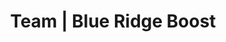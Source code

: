 ---
title: "Team | Blue Ridge Boost"
page_title: "Blue Ridge Boost Team"
# meta description
description: "Meet the passionate team at Blue Ridge Boost in Charlottesville, VA! From expert educators in coding, robotics, and math to inspiring camp instructors, learn about the talented individuals driving our mission to empower students."
draft: false
# content section
section: "instructors"

keywords:
  - Blue Ridge Boost team
  - Blue Ridge Boost instructors
  - STEM educators Charlottesville
  - robotics instructors
  - coding teachers
  - math teachers Charlottesville
  - Nora Evans Blue Ridge Boost
  - robotics competition coaches
  - STEM leadership team
  - coding and robotics mentors
  - computer science educators
  - David Evans UVA
  - Scarlett Morse Aerial Drones coach
  - STEM summer camp instructors
  - Charlottesville STEM programs
  - Albemarle High School robotics
  - STEM mentors for kids
  - coding and math tutors
  - UVA STEM instructors
  - robotics competition coaching Charlottesville
robots: "index, follow"

owner:
  enable : true
  name: "Nora Evans"
  role: "Founder and CEO"
  photo: "/images/instructors/nora.jpg"
  bio: "Nora is originally from Bucharest, Romania. She earned a B.Sc. in Computer Science at the Polytechnic University of Bucharest and moved to Charlottesville in the Fall of 2004 to pursue graduate school at the University of Virginia where she earned a Master's in Computer Science in 2006, a Master of Science in Mathematics in 2014, and a Master of Teaching in 2022. Nora [published several research articles in computer science](https://scholar.google.com/citations?user=BTsjtmgAAAAJ&hl=en&oi=ao) and has several years of industry experience as a software developer. Nora has extensive teaching experience as Lecturer in the Mathematics Department at UVA, Algebra teacher at Peabody School, math student-teacher at Monticello High School, and a teaching assistant in Computer Science at UVA.
  </p><p>
  At Blue Ridge Boost, Nora selects and develops class content, coaches the robotics competition teams, teaches advanced math and computer science classes, and tutors students in math and computer science.
  "

coo:
  enable : true
  name: "Lain Bowman"
  role: "Head of Operations <br> Web Developer"
  photo: "/images/instructors/lain.jpg"
  bio: "Lain graduated from the University of Virginia in May 2024 with a double major in Computer Science and Physics. 
  <br><br> At Blue Ridge Boost, Lain selects and develops class content, coaches the robotics competition teams, teaches math and computer science classes, and tutors students in math."
  


troubadour:
  enable : true
  name: "David Evans"
  role: "Teaching Troubadour"
  photo:  "/images/instructors/david.jpg"
  bio: "[David](https://www.cs.virginia.edu/evans/) is a Professor of Computer Science at the University of Virginia where he teaches classes in [Discrete Mathematics](https://uvadmt.github.io), [Computer Science](https://xplorecs.github.io/), [Theory of Computation](https://uvatoc.github.io), and [Artificial Intelligence](https://aipavilion.github.io/) (among [other topics](https://www.cs.virginia.edu/~evans/courses/)) and leads research on [computer security and privacy](https://uvasrg.github.io). He won an All-University Teaching Award and Outstanding Faculty Award from the State Council of Higher Education for Virginia.
  </p><p>
  At Blue Ridge Boost, David helps instructors develop computing, math, and cryptography courses, teaches classes when he can, moves furniture, edits ChatGPT's writing, and makes sure there is yummy food for the CEO and Teaching Assistant.
  "

instructors:
- enable : false
  name: "Saumya Sharma"
  role: "Coding and robotics teacher"
  photo: "/images/instructors/nophoto.png"
  bio: "Saumya is a 4th year at the University of Virginia working towards a degree in Global Public Health and a minor in Computer Science. As a member of the community, Saumya has valued tutoring and working with students as a way to help bring the community forward by being involved in it. Saumya was on a FIRST Tech Challenge (FTC) robotics team for 3 years and has continued her appreciation for Computer Science during my time at UVA.
</p><p>
  At Blue Ridge Boost, Saumya coaches the FLL Challenge Team and teaches the Vex IQ robotics classes."

- enable : false
  name: "Scarlett Morse"
  role: "Camp Instructor<br>Coding and Robotics Teacher"
  photo:  "/images/instructors/nophoto.png"
  bio: "Scarlett is currently a first year student at the University of Virginia, and intends to major in physics and mathematics. Beyond that, she is interested in creative writing, which she would like to minor in along with environmental science. She graduated in 2024 from Albemarle High School’s Math, Engineering, and Science Academy and has a strong passion for STEM. Scarlett founded Mathemagicians, a math club through the JMRL Library, and completed an internship in Arzens, France, where she managed a pharmaceutical robot. Whether tutoring peers, tinkering with 3D printers, or working with robots, Scarlett is dedicated to inspiring others through technology and science.
  
  At Blue Ridge Boost, Scarlett is a beloved summer camp instructor and the coach of the Aerial Drones Teams. Under Scarlett's leadership, both Blue Ridge Boost teams qualified for the Regional Championship in May 2025."

- enable : false
  name: "Carter Earles"
  role: "Camp Instructor<br>Coding and Robotics Teacher"
  photo:  "/images/instructors/nophoto.png"
  bio: "Carter was born in Charlottesville and lived here his entire life. Carter is a senior at Albemarle High School and attends Center 1 for game design. At Albemarle, Carter plays tenor saxophone in the marching band, jazz band, and sax choir. Carter is also a programmer at Cavelier Robotics and in the Albemarle Key Club. Some of Carter's greatest areas of interest are programming, game development, machine learning, and evolutionary algorithms. Carter also really enjoy math and how it is applied to describe various systems in nature. Carter also loves sharing my passion for STEM through various events such as Girls Geek Day, STEM Night, and now, Blue Ridge Boost!"
- enable : true
  name: "Dorina Evans"
  role: "Teaching Assistant<br>Coding, Robotics, and Math"
  photo:  "/images/instructors/dorina.jpg"
  bio: "Dorina is a seventh-grader at St. Anne’s-Belfield School. She is passionate about robotics and mathematics.

  </p><p>
  Dorina is a member of the _Next Level_ FLL Challenge Team, which won the Robot Design Award at the 24-25 FIRST Championship. Dorina leads the Blue Ridge Robotics FIRST Tech Challenge Team, which earned a Control Award for programming and robot design in January 2025, and co-leads the Aerial Drones _Siblings Squared_ Team, which qualified for the Northeast Regional Championship. At the 2024 _Girls Excelling in Math_ (GEM) competition, Dorina earned first place in the individual competitions, first overall in team rankings, and third place in team engineering.
  "

- enable : false
  name: "Aaush Kulkarni"
  role: "Robotics and Math Teacher"
  photo:  "/images/instructors/nophoto.png"
  bio: ""
- enable : true
  name: "Ouzman Cisse"
  role: "Robotics Teacher"
  photo:  "/images/instructors/ouzman.jpg"
  bio: ""

- enable : true
  name: "Jacob Dulin"
  role: ""
  photo:  "/images/instructors/nophoto.png"
  bio: "1st year at PVCC, pursuing associates of CS and planning on transferring to a 4 year for computer science. Grew up in little ol' Greene County just north of Charlottesville. Coder and former coding captain of FTC Team Monroe Robotics."
- enable : true
  name: "Melissa George"
  role: "Robotics and Drones Teacher"
  photo:  "/images/instructors/melissa.jpg"
  bio: ""

- enable : true
  name: "Joseph Johnson"
  role: "Math Teacher"
  photo:  "/images/instructors/joseph.jpg"
  bio: ""
- enable : false
  name: "Mehnaz Tasnim"
  role: "Robotics and Gaming Teacher"
  photo:  "/images/instructors/nophoto.png"
  bio: ""
- enable : false
  name: "Tracey Dunu"
  role: "Camp Instructor"
  photo:  "/images/instructors/nophoto.png"
  bio: ""
- enable: true
  name: "Asher Saunders"
  role: "Team Lead <br> Web Developer <br> Instructor"
  photo: "/images/instructors/asher.png"
  bio: "As graduate from UVA's School of Engineering, Asher works at Blue Ridge Boost as an instructor & developer. "
- enable : true
  name: "Nathaneal Wattier"
  role: "Coding and Math Teacher"
  photo:  "/images/instructors/nophoto.png"
  bio: "Nathaneal is a first-year student at the University of Virginia."
- enable : true
  name: "Evan Xu"
  role: "Robotics Teacher"
  photo:  "/images/instructors/nophoto.png"
  bio: "Evan is a senior at Western Albemarle High School and a Community Scholar at the University of Virginia, with interests in mechanical engineering and applied mathematics. He began his journey in FIRST through FLL, where he also founded the YouTube channel Wordynerd48 to share robotics mechanisms and tutorials. He later competed in FTC for two years, earning a 1st Place Design Award with his team. <br><br>  Currently, Evan competes in FRC as the Build Captain of Team 619, Cavalier Robotics. At Blue Ridge Boost, he mentors FLL and FTC teams, teaching robot design and game strategy. Outside of robotics, Evan enjoys boxing, playing the piano, and baking."


---